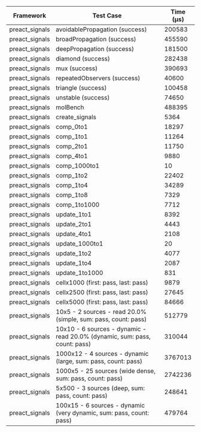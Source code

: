 | Framework | Test Case | Time (μs) |
| --- | --- | --- |
| preact_signals | avoidablePropagation (success) | 200583 |
| preact_signals | broadPropagation (success) | 455590 |
| preact_signals | deepPropagation (success) | 181500 |
| preact_signals | diamond (success) | 282438 |
| preact_signals | mux (success) | 390693 |
| preact_signals | repeatedObservers (success) | 40600 |
| preact_signals | triangle (success) | 100458 |
| preact_signals | unstable (success) | 74650 |
| preact_signals | molBench | 488395 |
| preact_signals | create_signals | 5364 |
| preact_signals | comp_0to1 | 18297 |
| preact_signals | comp_1to1 | 11264 |
| preact_signals | comp_2to1 | 11750 |
| preact_signals | comp_4to1 | 9880 |
| preact_signals | comp_1000to1 | 10 |
| preact_signals | comp_1to2 | 22402 |
| preact_signals | comp_1to4 | 34289 |
| preact_signals | comp_1to8 | 7329 |
| preact_signals | comp_1to1000 | 7712 |
| preact_signals | update_1to1 | 8392 |
| preact_signals | update_2to1 | 4443 |
| preact_signals | update_4to1 | 2108 |
| preact_signals | update_1000to1 | 20 |
| preact_signals | update_1to2 | 4077 |
| preact_signals | update_1to4 | 2087 |
| preact_signals | update_1to1000 | 831 |
| preact_signals | cellx1000 (first: pass, last: pass) | 9879 |
| preact_signals | cellx2500 (first: pass, last: pass) | 27645 |
| preact_signals | cellx5000 (first: pass, last: pass) | 84666 |
| preact_signals | 10x5 - 2 sources - read 20.0% (simple, sum: pass, count: pass) | 512779 |
| preact_signals | 10x10 - 6 sources - dynamic - read 20.0% (dynamic, sum: pass, count: pass) | 310044 |
| preact_signals | 1000x12 - 4 sources - dynamic (large, sum: pass, count: pass) | 3767013 |
| preact_signals | 1000x5 - 25 sources (wide dense, sum: pass, count: pass) | 2742236 |
| preact_signals | 5x500 - 3 sources (deep, sum: pass, count: pass) | 248641 |
| preact_signals | 100x15 - 6 sources - dynamic (very dynamic, sum: pass, count: pass) | 479764 |
